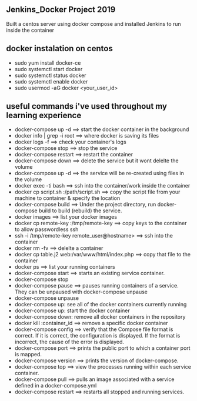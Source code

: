 ## Jenkins_Docker Project 2019 ##
Built a centos server using docker compose and installed Jenkins to run inside the container

## docker instalation on centos ##
* sudo yum install docker-ce
* sudo systemctl start docker
* sudo systemctl status docker
* sudo systemctl enable docker
* sudo usermod -aG docker <your_user_id>

## useful commands i've used throughout my learning experience ##
* docker-compose up -d ==> start the docker container in the background
* docker info | grep -i root ==> where docker is saving its files
* docker logs -f <container> ==> check your container's logs 
* docker-compose stop ==> stop the service
* docker-compose restart <container> ==> restart the container
* docker-compose down ==> delete the service but it wont delelte the volume
* docker-compose up -d  ==> the service will be re-created using files in the volume
* docker exec -ti <container> bash ==> ssh into the container/work inside the container
* docker cp script.sh <container>:/path/script.sh ==> copy the script file from your machine to container & specify the location
* docker-compose build ==> Under the project directory,  run docker-compose build to build (rebuild) the service.
* docker images ==> list your docker images
* docker cp remote-key <container>:/tmp/remote-key ==> copy keys to the container to allow passwordless ssh
* ssh -i /tmp/remote-key remote_user@hostname> ==> ssh into the container 
* docker rm -fv <container-name> ==> delelte a container
* docker cp table.j2 web:/var/www/html/index.php ==> copy that file to the container
* docker ps ==> list your running containers
* docker-compose start <service> ==> starts an existing service container.
* docker-compose stop
* docker-compose pause <service> ==> pauses running containers of a service. They can be unpaused with docker-compose unpause
* docker-compose unpause
* docker-compose up: see all of the docker containers currently running
* docker-compose up: start the docker container
* docker-compose down: remove all docker containers in the repository
* docker kill :container_id ==> remove a specific docker container
* docker-compose config ==> verify that the Compose file format is correct. If it is correct, the configuration is displayed. If the 
  format is incorrect, the cause of the error is displayed.
* docker-compose port ==> prints the public port to which a container port is mapped.
* docker-compose version ==> prints the version of docker-compose.
* docker-compose top ==> view the processes running within each service container.
* docker-compose pull <service> ==> pulls an image associated with a service defined in a docker-compose.yml
* docker-compose restart <service> ==> restarts all stopped and running services.
